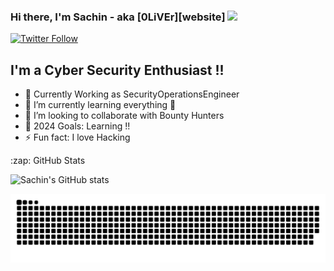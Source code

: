 ### Hi there, I'm Sachin - aka [0LiVEr][website] <img width="25px" src="/img/hand.gif" />

[![Twitter Follow](https://img.shields.io/twitter/follow/sachinoliver91?color=1DA1F2&logo=twitter&style=for-the-badge)](https://twitter.com/intent/follow?original_referer=https%3A%2F%2Fgithub.com%2Fsachinoliver91&screen_name=sachinoliver91)

## I'm a Cyber Security Enthusiast !!
- 🔭 Currently Working as SecurityOperationsEngineer
- 🌱 I’m currently learning everything 🤣
- 👯 I’m looking to collaborate with Bounty Hunters
- 🥅 2024 Goals: Learning !!
- ⚡ Fun fact: I love Hacking


<summary>:zap: GitHub Stats</summary>

![Sachin's GitHub stats](https://github-readme-stats.vercel.app/api?username=sachinoliver&theme=blue-green&show_icons=true)


<picture>
  <source media="(prefers-color-scheme: dark)" srcset="https://raw.githubusercontent.com/sachinoliver/sachinoliver/output/github-contribution-grid-snake-dark.svg">
  <source media="(prefers-color-scheme: light)" srcset="https://raw.githubusercontent.com/sachinoliver/sachinoliver/output/github-contribution-grid-snake.svg">
  <img alt="github contribution grid snake animation" src="https://raw.githubusercontent.com/sachinoliver/sachinoliver/output/github-contribution-grid-snake.svg">
</picture>




